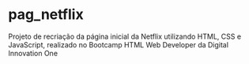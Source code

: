 # pag_netflix
Projeto de recriação da página inicial da Netflix utilizando HTML, CSS e JavaScript, realizado no Bootcamp HTML Web Developer da Digital Innovation One

